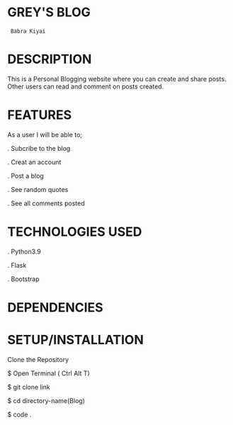 # GREY'S BLOG
     
     Babra Kiyai

# DESCRIPTION

This is a Personal Blogging website where you can create and share posts. Other users can read and comment on posts created.

# FEATURES

As a user I will be able to;
   
   . Subcribe to the blog

   . Creat an account

   . Post a blog

   . See random quotes

   . See all comments posted

# TECHNOLOGIES USED

   . Python3.9

   . Flask

   . Bootstrap

# DEPENDENCIES

# SETUP/INSTALLATION

Clone the Repository

   $ Open Terminal ( Ctrl Alt T)

   $ git clone link

   $ cd directory-name(Blog)

   $ code .